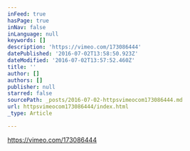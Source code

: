 ```yaml
---
inFeed: true
hasPage: true
inNav: false
inLanguage: null
keywords: []
description: 'https://vimeo.com/173086444'
datePublished: '2016-07-02T13:58:50.923Z'
dateModified: '2016-07-02T13:57:52.460Z'
title: ''
author: []
authors: []
publisher: null
starred: false
sourcePath: _posts/2016-07-02-httpsvimeocom173086444.md
url: httpsvimeocom173086444/index.html
_type: Article

---
```

https://vimeo.com/173086444